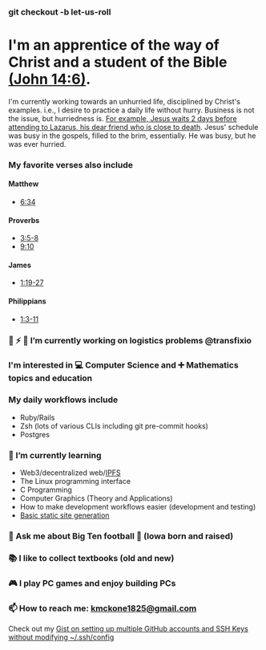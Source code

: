 ### git checkout -b let-us-roll

<!--
**krmckone/krmckone** is a ✨ _special_ ✨ repository because its `README.md` (this file) appears on your GitHub profile.
-->

# I'm an apprentice of the way of Christ and a student of the Bible [(John 14:6)](https://www.biblegateway.com/passage/?search=John%2014%3A6&version=ESV).
I'm currently working towards an unhurried life, disciplined by Christ's examples. i.e., I desire to practice a daily life without hurry. Business is not the issue, but hurriedness is. [For example, Jesus waits 2 days before attending to Lazarus, his dear friend who is close to death](https://www.biblegateway.com/passage/?search=John+11%3A1-44&version=ESV). Jesus' schedule was busy in the gospels, filled to the brim, essentially. He was busy, but he was ever hurried.
### My favorite verses also include
#### Matthew
- [6:34](https://www.biblegateway.com/passage/?search=matthew+6%3A34&version=ESV)
#### Proverbs
- [3:5-8](https://www.biblegateway.com/passage/?search=proverbs+3%3A5-8&version=ESV)
- [9:10](https://www.biblegateway.com/passage/?search=proverbs+9%3A10&version=ESV)
#### James
- [1:19-27](https://www.biblegateway.com/passage/?search=james+1%3A19-27&version=ESV)
#### Philippians 
- [1:3-11](https://www.biblegateway.com/passage/?search=phillipians+1%3A3-11&version=ESV)

### 🔭 ⚡ 🚚 I’m currently working on logistics problems @transfixio

### I'm interested in 💻 Computer Science and ➕ Mathematics topics and education

### My daily workflows include
- Ruby/Rails
- Zsh (lots of various CLIs including git pre-commit hooks)
- Postgres

### 🌱 I’m currently learning
- Web3/decentralized web/[IPFS](https://ipfs.io)
- The Linux programming interface
- C Programming
- Computer Graphics (Theory and Applications)
- How to make development workflows easier (development and testing)
- [Basic static site generation](https://github.com/krmckone/lk-site)

### 💬 Ask me about Big Ten football 🏈 (Iowa born and raised)
### 📚 I like to collect textbooks (old and new)
### 🎮 I play PC games and enjoy building PCs
### 📫 How to reach me: kmckone1825@gmail.com

Check out my [Gist on setting up multiple GitHub accounts and SSH Keys without modifying ~/.ssh/config](https://gist.github.com/krmckone/6f9429b97fe9735a2ab43b3b31049944)
